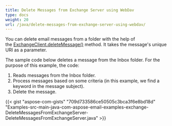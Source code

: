 ```yaml
---
title: Delete Messages from Exchange Server using WebDav
type: docs
weight: 20
url: /java/delete-messages-from-exchange-server-using-webdav/
---
```


You can delete email messages from a folder with the help of the [ExchangeClient.deleteMessage()](https://apireference.aspose.com/java/email/com.aspose.email/ExchangeClient#deleteMessage\(java.lang.String\)) method. It takes the message's unique URI as a parameter.

The sample code below deletes a message from the Inbox folder. For the purpose of this example, the code:

1. Reads messages from the Inbox folder.
1. Process messages based on some criteria (in this example, we find a keyword in the message subject).
1. Delete the message.
 

{{< gist "aspose-com-gists" "709d733586ce50505c3bca3f6e8bd18d" "Examples-src-main-java-com-aspose-email-examples-exchange-DeleteMessagesFromExchangeServer-DeleteMessagesFromExchangeServer.java" >}}
